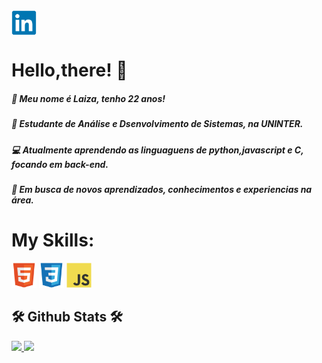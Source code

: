 

<!--
**laizahpimentel/laizahpimentel** is a ✨ _special_ ✨ repository because its `README.md` (this file) appears on your GitHub profile.

Here are some ideas to get you started:

- 🔭 I’m currently working on ...
- 🌱 I’m currently learning ...
- 👯 I’m looking to collaborate on ...
- 🤔 I’m looking for help with ...
- 💬 Ask me about ...
- 📫 How to reach me: ...
- 😄 Pronouns: ...
- ⚡ Fun fact: ...
-->
<a href="https://www.linkedin.com/in/la%C3%ADza-honorato-pimentel-320656140/" target="_blank">
  <img align="center" alt="laiza-linkedin" heigth="50" width="40" src="https://raw.githubusercontent.com/devicons/devicon/master/icons/linkedin/linkedin-original.svg"
     style="max-width:100%;">
  
  </a>
  
  
  # Hello,there! :vulcan_salute:
  ##### :rainbow: Meu nome é Laiza, tenho 22 anos!
  #####  :purple_heart: Estudante de Análise e Dsenvolvimento de Sistemas, na UNINTER.
  ##### :computer: Atualmente aprendendo as linguaguens de python,javascript e C, focando em back-end. 
  #####  :dart: Em busca de novos aprendizados, conhecimentos e experiencias na área.
  
  # My Skills:
  <img src="https://raw.githubusercontent.com/devicons/devicon/master/icons/html5/html5-original.svg" alt="rails" width="40" heigth="40" style="max-width:100%;"></img>
  <img src="https://raw.githubusercontent.com/devicons/devicon/master/icons/css3/css3-original.svg" alt="rails" width="40" heigth="40" style="max-width:100%;"></mg>
  <img src="https://raw.githubusercontent.com/devicons/devicon/master/icons/javascript/javascript-original.svg" width="40" heigth="40" style="max-width:100%;"></img>

 ## :hammer_and_wrench: Github Stats :hammer_and_wrench: 


  <a href="https://github.com/laizahpimentel">
  <img height="180em" src="https://github-readme-stats-eight-theta.vercel.app/api?username=laizahpimentel&show_icons=true&theme=radical&include_all_commits=true&count_private=true"/>
      
  <img height="100em" src="https://github-readme-stats-eight-theta.vercel.app/api/top-langs/?username=laizahpimentel&layout=compact&langs_count=8&theme=radical"/>
  






  

